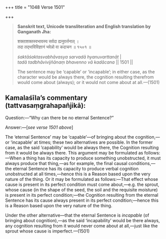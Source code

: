 +++
title = "1048 Verse 1501"

+++
> **Sanskrit text, Unicode transliteration and English translation by Ganganath Jha:** 
>
> शक्ताशक्तस्वभावस्य सर्वदा ह्यनुवर्त्तनात् ।  
> तदा तद्भाविविज्ञानं भवेन्नो वा कदाचन ॥ १५०१ ॥ 
>
> *śaktāśaktasvabhāvasya sarvadā hyanuvarttanāt* \|  
> *tadā tadbhāvivijñānaṃ bhavenno vā kadācana* \|\| 1501 \|\| 
>
> The sentence may be ‘capable’ or ‘incapable’; in either case, as the character would be always there, the cognition resulting therefrom would come about (always); or it would not come about at all.—(1501)



## Kamalaśīla’s commentary (tattvasaṃgrahapañjikā):

Question:—“Why can there be no eternal Sentence?”

Answer:—[*see verse 1501 above*]

The ‘eternal Sentence’ may be ‘capable’—of bringing about the cognition,—or ‘incapable’ at times; these two alternatives are possible. In the former case, as the said ‘capability’ would be always there, the Cognition resulting from it would be always there. This argument may be formulated as follows:—When a thing has its capacity to produce something unobstructed, it must always produce that thing,—as for example, the final causal conditions,—the eternal Sentence has its capacity to produce verbal cognition unobstructed at all times,—hence this is a Reason based upon the very nature of the thing. Or it may be formulated as follows:—That effect whose cause is present in its perfect condition must come about,—e.g. the sprout, whose cause (in the shape of the seed, the soil and the requisite moisture) is present in its perfect condition;—the Cognition resulting from the eternal Sentence has its cause always present in its perfect condition;—hence this is a Reason based upon the very nature of the thing.

Under the other alternative—that the eternal Sentence is *incapable* (of bringing about cognition),—as the said ‘incapability’ would be there always, any cognition resulting from it would never come about at all,—just like the sprout whose cause is imperfect.—(1501)


